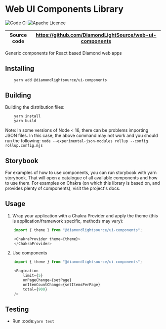 # Web UI Components Library

![Code CI](https://github.com/DiamondLightSource/web-ui-components/actions/workflows/node.js.yml/badge.svg) ![Apache Licence](https://img.shields.io/badge/License-Apache%202.0-blue.svg)

Source code  |  https://github.com/DiamondLightSource/web-ui-components|
-------------|---------------------------------------------------------|

Generic components for React based Diamond web apps

## Installing

```sh
    yarn add @diamondlightsource/ui-components
```

## Building

Building the distribution files:

```sh
    yarn install
    yarn build
```

Note: In some versions of Node < 16, there can be problems importing JSON files. In this case, the above command may not work and you should run the following:
`node --experimental-json-modules rollup --config rollup.config.mjs`

## Storybook

For examples of how to use components, you can run storybook with yarn storybook. That will open a catalogue of all available components and how to use them. For examples on Chakra (on which this library is based on, and provides plenty of components), visit the project's docs.

## Usage

1. Wrap your application with a Chakra Provider and apply the theme (this is application/framework specific, methods may vary):

```js
    import { theme } from "@diamondlightsource/ui-components";

    <ChakraProvider theme={theme}>
    </ChakraProvider>
```

2. Use components

```js
    import { theme } from "@diamondlightsource/ui-components";

    <Pagination
        limit={5}
        onPageChange={setPage}
        onItemCountChange={setItemsPerPage}
        total={900}
    />
```

## Testing

- Run :code:`yarn test`